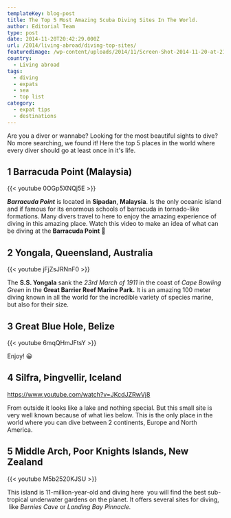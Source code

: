 ```yaml
---
templateKey: blog-post
title: The Top 5 Most Amazing Scuba Diving Sites In The World.
author: Editorial Team
type: post
date: 2014-11-20T20:42:29.000Z
url: /2014/living-abroad/diving-top-sites/
featuredimage: /wp-content/uploads/2014/11/Screen-Shot-2014-11-20-at-21.41.37.png
country:
  - Living abroad
tags:
  - diving
  - expats
  - sea
  - top list
category:
  - expat tips
  - destinations
---
```


Are you a diver or wannabe? Looking for the most beautiful sights to dive? No more searching, we found it! Here the top 5 places in the world where every diver should go at least once in it's life.

## 1 Barracuda Point (Malaysia)

{{< youtube 0OGp5XNQj5E >}}

_**Barracuda Point**_ is located in **Sipadan**, **Malaysia**. Is the only oceanic island and if famous for its enormous schools of barracuda in tornado-like formations. Many divers travel to here to enjoy the amazing experience of diving in this amazing place. Watch this video to make an idea of what can be diving at the **Barracuda Point** 🙂

## 2 Yongala, Queensland, Australia

{{< youtube jFjZsJRNnF0 >}}

The **S.S. Yongala** sank the *23rd March of 1911* in the coast of *Cape Bowling Green* in the **Great Barrier Reef Marine Park.** It is an amazing 100 meter diving known in all the world for the incredible variety of species marine, but also for their size.

## 3 Great Blue Hole, Belize

{{< youtube 6mqQHmJFtsY >}}

Enjoy! 😀

## 4 Silfra, Þingvellir, Iceland

https://www.youtube.com/watch?v=JKcdJZRwVj8

From outside it looks like a lake and nothing special. But this small site is very well known because of what lies below. This is the only place in the world where you can dive between 2 continents, Europe and North America.

## 5 Middle Arch, Poor Knights Islands, New Zealand

{{< youtube M5b2520KJSU >}}

This island is 11-million-year-old and diving here  you will find the best sub-tropical underwater gardens on the planet. It offers several sites for diving,  like *Bernies Cave* or *Landing Bay Pinnacle.*
